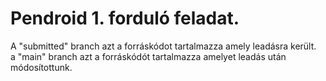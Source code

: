 <h1>Pendroid 1. forduló feladat.</h1>
A "submitted" branch azt a forráskódot tartalmazza amely leadásra került.<br>
a "main" branch azt a forráskódót tartalmazza amelyet leadás után módosítottunk.
